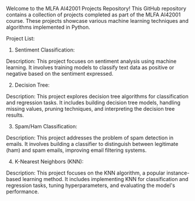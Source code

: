 
Welcome to the MLFA AI42001 Projects Repository! This GitHub repository contains a collection of projects completed as part of the MLFA AI42001 course. These projects showcase various machine learning techniques and algorithms implemented in Python.

Project List:

1. Sentiment Classification:

Description: This project focuses on sentiment analysis using machine learning. It involves training models to classify text data as positive or negative based on the sentiment expressed.


2. Decision Tree:

Description: This project explores decision tree algorithms for classification and regression tasks. It includes building decision tree models, handling missing values, pruning techniques, and interpreting the decision tree results.



3. Spam/Ham Classification:

Description: This project addresses the problem of spam detection in emails. It involves building a classifier to distinguish between legitimate (ham) and spam emails, improving email filtering systems.


4. K-Nearest Neighbors (KNN):

Description: This project focuses on the KNN algorithm, a popular instance-based learning method. It includes implementing KNN for classification and regression tasks, tuning hyperparameters, and evaluating the model's performance.
